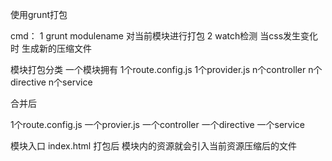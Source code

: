 使用grunt打包

cmd：
1 grunt modulename  对当前模块进行打包
2 watch检测  当css发生变化时 生成新的压缩文件

模块打包分类
一个模块拥有
1个route.config.js
1个provider.js
n个controller
n个directive
n个service

合并后

1个route.config.js
一个provier.js
一个controller
一个directive
一个service


模块入口 index.html
打包后 模块内的资源就会引入当前资源压缩后的文件




